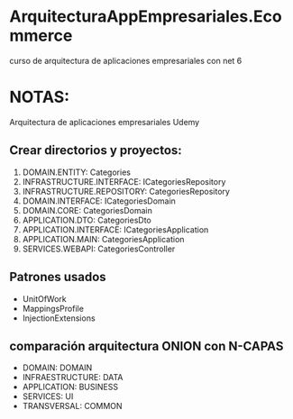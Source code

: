 # ArquitecturaAppEmpresariales.Ecommerce
curso de arquitectura de aplicaciones empresariales con net 6


# NOTAS:

Arquitectura de aplicaciones empresariales Udemy

## Crear directorios y proyectos:
1. DOMAIN.ENTITY: Categories
2. INFRASTRUCTURE.INTERFACE: ICategoriesRepository
3. INFRASTRUCTURE.REPOSITORY: CategoriesRepository
4. DOMAIN.INTERFACE: ICategoriesDomain
5. DOMAIN.CORE: CategoriesDomain
6. APPLICATION.DTO: CategoriesDto
7. APPLICATION.INTERFACE: ICategoriesApplication
8. APPLICATION.MAIN: CategoriesApplication
9. SERVICES.WEBAPI: CategoriesController

## Patrones usados
- UnitOfWork
- MappingsProfile
- InjectionExtensions

## comparación arquitectura ONION con N-CAPAS
- DOMAIN: DOMAIN
- INFRAESTRUCTURE: DATA
- APPLICATION: BUSINESS
- SERVICES: UI
- TRANSVERSAL: COMMON
